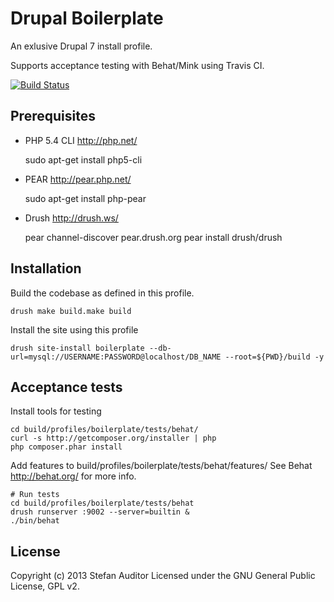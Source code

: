 Drupal Boilerplate
==================

An exlusive Drupal 7 install profile.

Supports acceptance testing with Behat/Mink using Travis CI.

[![Build Status](https://travis-ci.org/sanduhrs/drupal-boilerplate.png?branch=master)](https://travis-ci.org/sanduhrs/drupal-boilerplate)

## Prerequisites

* PHP 5.4 CLI http://php.net/

    sudo apt-get install php5-cli

* PEAR http://pear.php.net/

    sudo apt-get install php-pear

* Drush http://drush.ws/

    pear channel-discover pear.drush.org
    pear install drush/drush

## Installation

Build the codebase as defined in this profile.

    drush make build.make build

Install the site using this profile

    drush site-install boilerplate --db-url=mysql://USERNAME:PASSWORD@localhost/DB_NAME --root=${PWD}/build -y

## Acceptance tests

Install tools for testing

    cd build/profiles/boilerplate/tests/behat/
    curl -s http://getcomposer.org/installer | php
    php composer.phar install

Add features to build/profiles/boilerplate/tests/behat/features/
See Behat http://behat.org/ for more info.

    # Run tests
    cd build/profiles/boilerplate/tests/behat
    drush runserver :9002 --server=builtin &
    ./bin/behat

## License
Copyright (c) 2013 Stefan Auditor
Licensed under the GNU General Public License, GPL v2.
